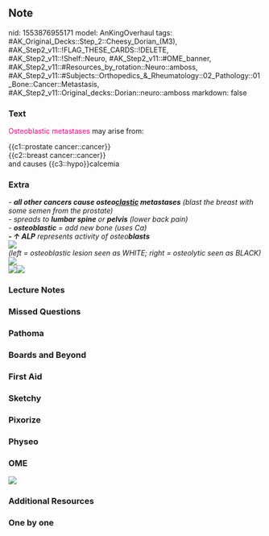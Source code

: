 ## Note
nid: 1553876955171
model: AnKingOverhaul
tags: #AK_Original_Decks::Step_2::Cheesy_Dorian_(M3), #AK_Step2_v11::!FLAG_THESE_CARDS::!DELETE, #AK_Step2_v11::!Shelf::Neuro, #AK_Step2_v11::#OME_banner, #AK_Step2_v11::#Resources_by_rotation::Neuro::amboss, #AK_Step2_v11::#Subjects::Orthopedics_&_Rheumatology::02_Pathology::01_Bone::Cancer::Metastasis, #AK_Step2_v11::Original_decks::Dorian::neuro::amboss
markdown: false

### Text
<font color="#FC0280">Osteoblastic metastases</font> may arise
from:
<div>
  {{c1::prostate cancer::cancer}}
</div>
<div>
  {{c2::breast cancer::cancer}}
</div>
<div>
  and causes {{c3::hypo}}calcemia
</div>

### Extra
<div>
  <i>- <b>all other cancers cause osteo<u>clastic</u>
  metastases</b> (blast the breast with some semen from the
  prostate)</i>
</div>
<div>
  <i>- spreads to <b>lumbar spine</b> or <b>pelvis</b> (lower back
  pain)</i>
</div>
<div>
  <i>- <b>osteoblastic</b> = add new bone (uses Ca)</i>
</div>
<div>
  <i><b>- ↑ ALP</b> represents activity of osteo<b>blasts</b></i>
</div>
<div>
  <i><img src="paste-7579496290975745.jpg"></i>
</div>
<div>
  <i>(left = osteoblastic lesion seen as WHITE; right = osteolytic
  seen as BLACK)</i>
</div>
<div>
  <i><img src="paste-7584079021080577.jpg"></i>
</div>
<div>
  <i><img src="paste-7573131149443073.jpg"><img src=
  "paste-267589347442691.jpg"></i>
</div>

### Lecture Notes


### Missed Questions


### Pathoma


### Boards and Beyond


### First Aid


### Sketchy


### Pixorize


### Physeo


### OME
<div class="ome-widget">
  <a href="https://onlinemeded.org?ref=anki"><img src=
  "_OME_AnkiFlashcards_General_4.png"></a>
</div>

### Additional Resources


### One by one

